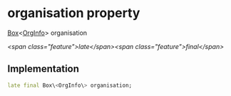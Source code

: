 


# organisation property







[Box](https:pub.dev/documentation/hive/2.2.3/hive/Box-class.html)&lt;[OrgInfo](../../models_organization_org_info/OrgInfo-class.md)\> organisation
  
_\<span class="feature"\>late\</span\>\<span class="feature"\>final\</span\>_






## Implementation

```dart
late final Box\<OrgInfo\> organisation;
```








